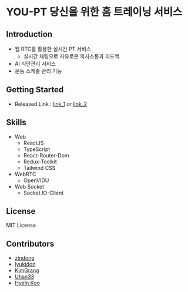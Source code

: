 # YOU-PT 당신을 위한 홈 트레이닝 서비스

## Introduction
- 웹 RTC를 활용한 실시간 PT 서비스
  - 실시간 채팅으로 자유로운 의사소통과 피드백
- AI 식단관리 서비스
- 운동 스케줄 관리 기능

## Getting Started
- Released Link : [link_1](https://jd-develop.shop/) or [link_2](https://youpt.netlify.app/)

## Skills
- Web
  - ReactJS
  - TypeScript
  - React-Router-Dom
  - Redux-Toolkit
  - Tailwind CSS
- WebRTC
  - OpenVIDU
- Web Socket
  - Socket.IO-Client

## License
MIT License

## Contributors
  - [zindong](https://github.com/Jindonglee)
  - [lyukidon](https://github.com/lyukidon)
  - [KimGrang](https://github.com/KimGrang)
  - [Uhan33](https://github.com/Uhan33)
  - [HyeIn Koo](https://github.com/ghi3621)

